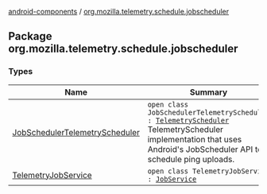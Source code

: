 [android-components](../index.md) / [org.mozilla.telemetry.schedule.jobscheduler](./index.md)

## Package org.mozilla.telemetry.schedule.jobscheduler

### Types

| Name | Summary |
|---|---|
| [JobSchedulerTelemetryScheduler](-job-scheduler-telemetry-scheduler/index.md) | `open class JobSchedulerTelemetryScheduler : `[`TelemetryScheduler`](../org.mozilla.telemetry.schedule/-telemetry-scheduler/index.md)<br>TelemetryScheduler implementation that uses Android's JobScheduler API to schedule ping uploads. |
| [TelemetryJobService](-telemetry-job-service/index.md) | `open class TelemetryJobService : `[`JobService`](https://developer.android.com/reference/android/app/job/JobService.html) |
